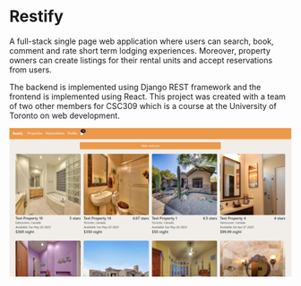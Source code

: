 # Restify
A full-stack single page web application where users can search, book, comment and rate short term lodging experiences. Moreover, property owners can create listings for their rental units and accept reservations from users. 

The backend is implemented using Django REST framework and the frontend is implemented using React. This project was created with a team of two other members for CSC309 which is a course at the University of Toronto on web development.

<img src="/Images/restify-home.png" width="1000" />

